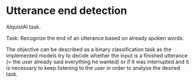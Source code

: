 # Utterance end detection

AlquistAI task.

Task: Recognize the end of an utterance based on already spoken words. 

The objective can be described as a binary classification task as the implemented models try to decide whether the input is a finished utterance (= the user already said everything he wanted) or if it was interrupted and it is necessary to keep listening to the user in order to analyse the desired task. 
